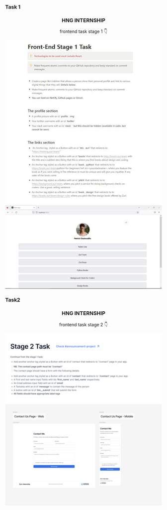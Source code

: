 ### Task 1

<h3 align="center">HNG INTERNSHIP</h3>

  <p align="center">
    frontend task stage 1 👇
</p>

<div align="center">
    <img src="task.JPG" alt="task">
</div>

<div align="center">

<img src="showcase.JPG" alt="showcase" width="800px"/>


  
  
</div>



### Task2
 <h3 align="center">HNG INTERNSHIP</h3>

  <p align="center">
    frontend task stage 2 👇
</p>

<div align="center">
    <img src="task2.png" alt="task">
</div>

<div align="center">

<img src="showcase2.png" alt="showcase2" width="800px"/>




 
</div>


